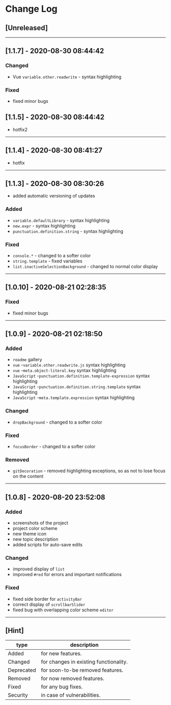 # Change Log

## [Unreleased]

---

## [1.1.7] - 2020-08-30 08:44:42

### Changed

- Vue `variable.other.readwrite` - syntax highlighting

### Fixed

- fixed minor bugs

## [1.1.5] - 2020-08-30 08:44:42

- hotfix2

---

## [1.1.4] - 2020-08-30 08:41:27

- hotfix

---

## [1.1.3] - 2020-08-30 08:30:26

- added automatic versioning of updates

### Added

- `variable.defaultLibrary` - syntax highlighting
- `new.expr` - syntax highlighting
- `punctuation.definition.string` - syntax highlighting

### Fixed

- `console.*` - changed to a softer color
- `string.template` - fixed variables
- `list.inactiveSelectionBackground` - changed to normal color display

---

## [1.0.10] - 2020-08-21 02:28:35

### Fixed

- fixed minor bugs

---

## [1.0.9] - 2020-08-21 02:18:50

### Added

- `readme` gallery
- `vue` -`variable.other.readwrite.js` syntax highlighting
- `vue` -`meta.object-literal.key` syntax highlighting
- `JavaScript` -`punctuation.definition.template-expression` syntax highlighting
- `JavaScript` -`punctuation.definition.string.template` syntax highlighting
- `JavaScript` -`meta.template.expression` syntax highlighting

### Changed

- `dropBackground` - changed to a softer color

### Fixed

- `focusBorder` - changed to a softer color

### Removed

- `gitDecoration` - removed highlighting exceptions, so as not to lose focus on the content

---

## [1.0.8] - 2020-08-20 23:52:08

### Added

- screenshots of the project
- project color scheme
- new theme icon
- new topic description
- added scripts for auto-save edits

### Changed

- improved display of `list`
- improved `#red` for errors and important notifications

### Fixed

- fixed side border for `activityBar`
- correct display of `scrollbarSlider`
- fixed bug with overlapping color scheme `editor`

---

## [Hint]

| type       | description                            |
| ---------- | -------------------------------------- |
| Added      | for new features.                      |
| Changed    | for changes in existing functionality. |
| Deprecated | for soon-to-be removed features.       |
| Removed    | for now removed features.              |
| Fixed      | for any bug fixes.                     |
| Security   | in case of vulnerabilities.            |
